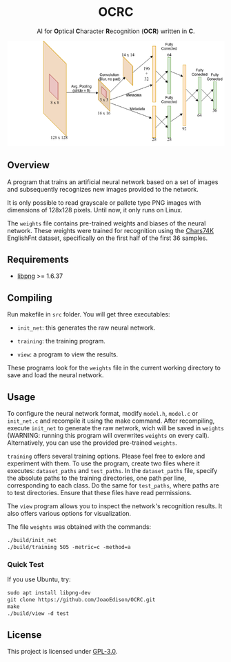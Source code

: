 <div align="center">

<h1>OCRC</h1>

AI for <b>O</b>ptical <b>C</b>haracter <b>R</b>ecognition (<b>OCR</b>) written in <b>C</b>.

<img src="https://github.com/JoaoEdison/ocrc/blob/main/architecture.png">

</div>

## Overview

A program that trains an artificial neural network based on a set of images and subsequently recognizes new images provided to the network.

It is only possible to read grayscale or pallete type PNG images with dimensions of 128x128 pixels. Until now, it only runs on Linux.

The `weights` file contains pre-trained weights and biases of the neural network. These weights were trained for recognition using the [Chars74K](http://www.ee.surrey.ac.uk/CVSSP/demos/chars74k/) EnglishFnt dataset, specifically on the first half of the first 36 samples.

## Requirements

* [libpng](http://www.libpng.org) >= 1.6.37

## Compiling

Run makefile in `src` folder. You will get three executables:

* `init_net`: this generates the raw neural network.

* `training`: the training program.

* `view`: a program to view the results.

These programs look for the `weights` file in the current working directory to save and load the neural network.

## Usage

To configure the neural network format, modify `model.h`, `model.c` or `init_net.c` and recompile it using the make command. After recompiling, execute `init_net` to generate the raw network, wich will be saved in `weights` (WARNING: running this program will overwrites `weights` on every call). Alternatively, you can use the provided pre-trained `weights`.

`training` offers several training options. Please feel free to exlore and experiment with them. To use the program, create two files where it executes: `dataset_paths` and `test_paths`. In the `dataset_paths` file, specify the absolute paths to the training directories, one path per line, corresponding to each class. Do the same for `test_paths`, where paths are to test directories. Ensure that these files have read permissions.

The `view` program allows you to inspect the network's recognition results. It also offers various options for visualization.

The file `weights` was obtained with the commands:
```console
./build/init_net
./build/training 505 -metric=c -method=a
```

### Quick Test

If you use Ubuntu, try:

```console
sudo apt install libpng-dev
git clone https://github.com/JoaoEdison/OCRC.git
make
./build/view -d test
```

## License

This project is licensed under [GPL-3.0](https://raw.githubusercontent.com/JoaoEdison/ocrc/main/LICENSE). 
